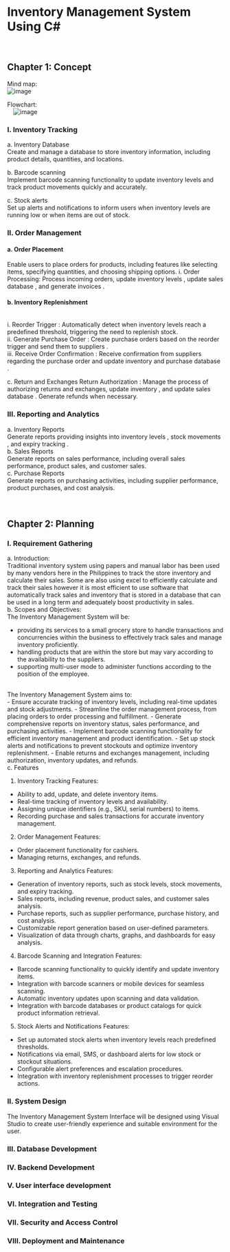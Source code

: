 

# Inventory Management System Using C#<br>
 
## Chapter 1: Concept
Mind map:<br>
 ![image](https://github.com/Yajme/Inventory-Management-System/assets/88352665/120c8213-9d92-4462-97c5-ce7662b8d540)

Flowchart:<br>
  ![image](https://github.com/Yajme/Inventory-Management-System/assets/88352665/438efc02-acbb-41fe-af33-ac3cf0f9b56a)
<br>
### I.	Inventory Tracking
a.	Inventory Database<br>
Create and manage a database to store inventory information, including product details, quantities, and locations.<br>

b.	Barcode scanning<br>
Implement barcode scanning functionality to update inventory levels and track product movements quickly and accurately.<br>

c.	Stock alerts<br>
Set up alerts and notifications to inform users when inventory levels are running low or when items are out of stock.
### II.	Order Management
#### a.	Order Placement
Enable users to place orders for products, including features like selecting items, specifying quantities, and choosing shipping options.
i.	Order Processing: Process incoming orders, update inventory levels , update sales database , and generate invoices .
#### b.	Inventory Replenishment
<br>
i.	Reorder Trigger : Automatically detect when inventory levels reach a predefined threshold, triggering the need to replenish stock.<br>
ii.	Generate Purchase Order : Create purchase orders based on the reorder trigger and send them to suppliers .<br>
iii.	Receive Order Confirmation : Receive confirmation from suppliers regarding the purchase order and update inventory and purchase database .<br>

c.	Return and Exchanges
Return Authorization : Manage the process of authorizing returns and exchanges, update inventory , and update sales database . Generate refunds when necessary.
### III.	Reporting and Analytics
a. Inventory Reports<br>
Generate reports providing insights into inventory levels , stock movements , and expiry tracking .<br>
b.	Sales Reports<br>
Generate reports on sales performance, including overall sales performance, product sales, and customer sales.<br>
c.	Purchase Reports<br>
Generate reports on purchasing activities, including supplier performance, product purchases, and cost analysis.<br>
 <br><br>
## Chapter 2: Planning
### I.	Requirement Gathering
a.	Introduction: 
<br>Traditional inventory system using papers and manual labor has been used by many vendors here in the Philippines to track the store inventory and calculate their sales. Some are also using excel to efficiently calculate and track their sales however it is most efficient to use software that automatically track sales and inventory that is stored in a database that can be used in a long term and adequately boost productivity in sales. <br>
b.	Scopes and Objectives: <br>
The Inventory Management System will be:<br>
-	providing its services to a small grocery store to handle transactions and concurrencies within the business to effectively track sales and manage inventory proficiently.
-	handling products that are within the store but may vary according to the availability to the suppliers.
-	supporting multi-user mode to administer functions according to the position of the employee.<br>
<br>
The Inventory Management System aims to:<br>
-	Ensure accurate tracking of inventory levels, including real-time updates and stock adjustments.
-	Streamline the order management process, from placing orders to order processing and fulfillment.
-	Generate comprehensive reports on inventory status, sales performance, and purchasing activities.
-	Implement barcode scanning functionality for efficient inventory management and product identification.
-	Set up stock alerts and notifications to prevent stockouts and optimize inventory replenishment.
-	Enable returns and exchanges management, including authorization, inventory updates, and refunds.
<br>
c.	Features<br>

1.	Inventory Tracking Features:
-	Ability to add, update, and delete inventory items.
-	Real-time tracking of inventory levels and availability.
- Assigning unique identifiers (e.g., SKU, serial numbers) to items.
-	Recording purchase and sales transactions for accurate inventory management.
2.	Order Management Features:
-	Order placement functionality for cashiers.
-	Managing returns, exchanges, and refunds.


3.	Reporting and Analytics Features:
-	Generation of inventory reports, such as stock levels, stock movements, and expiry tracking.
-	Sales reports, including revenue, product sales, and customer sales analysis.
-	Purchase reports, such as supplier performance, purchase history, and cost analysis.
-	Customizable report generation based on user-defined parameters.
-	Visualization of data through charts, graphs, and dashboards for easy analysis.
4.	Barcode Scanning and Integration Features:
-	Barcode scanning functionality to quickly identify and update inventory items.
- Integration with barcode scanners or mobile devices for seamless scanning.
-	Automatic inventory updates upon scanning and data validation.
-	Integration with barcode databases or product catalogs for quick product information retrieval.
5.	Stock Alerts and Notifications Features:
-	Set up automated stock alerts when inventory levels reach predefined thresholds.
-	Notifications via email, SMS, or dashboard alerts for low stock or stockout situations.
-	Configurable alert preferences and escalation procedures.
-	Integration with inventory replenishment processes to trigger reorder actions.

### II.	System Design
The Inventory Management System Interface will be designed using Visual Studio to create user-friendly experience and suitable environment for the user. 

### III.	Database Development

### IV.	Backend Development

### V.	User interface development

### VI.	Integration and Testing

### VII.	Security and Access Control

### VIII.	Deployment and Maintenance


